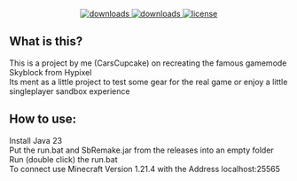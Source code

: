 
<div id="top" align="center">
<p>
  <a href="https://github.com/CarsCupcake/SkyblockRemake/releases/" target="_blank">
    <img alt="downloads" src="https://img.shields.io/github/v/release/CarsCupcake/SkyblockRemake?color=F&style=flat-square" />
  </a>
  <a href="https://github.com/CarsCupcake/SkyblockRemake/releases/" target="_blank">
    <img alt="downloads" src="https://img.shields.io/github/downloads/CarsCupcake/SkyblockRemake/total?color=4166f5&style=flat-square" />
  </a>
  <a href="https://github.com/CarsCupcake/SkyblockRemake/blob/main/LICENSE" target="_blank">
    <img alt="license" src="https://img.shields.io/github/license/CarsCupcake/SkyblockRemake?color=4166f5&style=flat-square" />
  </a>
</p>
</div>

## What is this?
This is a project by me (CarsCupcake) on recreating the famous gamemode Skyblock from Hypixel  
Its ment as a little project to test some gear for the real game or enjoy a little singleplayer sandbox experience

## How to use:
Install Java 23  
Put the run.bat and SbRemake.jar from the releases into an empty folder  
Run (double click) the run.bat  
To connect use Minecraft Version 1.21.4 with the Address localhost:25565